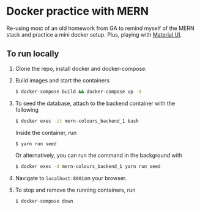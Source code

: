 # Docker practice with MERN

Re-using most of an old homework from GA to remind myself of the MERN stack and practice a mini docker setup. Plus, playing with [Material UI](https://material-ui.com/).

## To run locally

1. Clone the repo, install docker and docker-compose.

2. Build images and start the containers
    ```bash
    $ docker-compose build && docker-compose up -d
    ```

3. To seed the database, attach to the backend container with the following
    ```bash
    $ docker exec -it mern-colours_backend_1 bash
    ```

    Inside the container, run
    ```bash
    $ yarn run seed
    ```
    
    Or alternatively, you can run the command in the background with
    ```bash
    $ docker exec -d mern-colours_backend_1 yarn run seed
    ```

4. Navigate to `localhost:8001`on your browser.

5. To stop and remove the running containers, run
    ```bash
    $ docker-compose down
    ```
